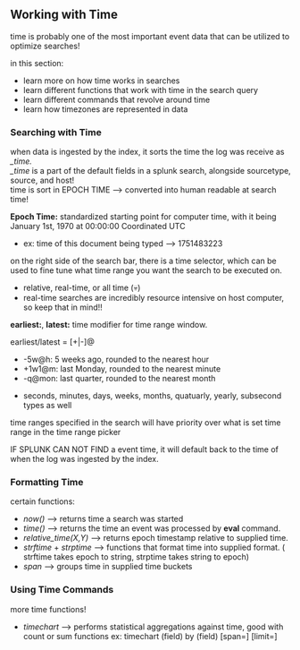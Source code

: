 ## Working with Time ##
time is probably one of the most important event data that can be utilized to optimize searches! <br>

in this section:
- learn more on how time works in searches
- learn different functions that work with time in the search query
- learn different commands that revolve around time
- learn how timezones are represented in data

### Searching with Time ###
when data is ingested by the index, it sorts the time the log was receive as _\_time._ <br>
_\_time_ is a part of the default fields in a splunk search, alongside sourcetype, source, and host! <br>
time is sort in EPOCH TIME --> converted into human readable at search time!

__Epoch Time:__ standardized starting point for computer time, with it being January 1st, 1970 at 00:00:00 Coordinated UTC <br>
- ex:        time of this document being typed -->       1751483223

on the right side of the search bar, there is a time selector, which can be used to fine tune what time range you want the search to be executed on. <br>
- relative, real-time, or all time (:skull:)
- real-time searches are incredibly resource intensive on host computer, so keep that in mind!! <br>

__earliest:__, __latest:__ time modifier for time range window. <br>

earliest/latest = [+|-]<timeInt><timeUnit>@<timeUnit>
* -5w@h: 5 weeks ago, rounded to the nearest hour
* +1w1@m: last Monday, rounded to the nearest minute
* -q@mon: last quarter, rounded to the nearest month
- seconds, minutes, days, weeks, months, quatuarly, yearly, subsecond types as well

time ranges specified in the search will have priority over what is set time range in the time range picker <br>

IF SPLUNK CAN NOT FIND a event time, it will default back to the time of when the log was ingested by the index. <br>

### Formatting Time ###
certain functions:
- _now()_ --> returns time a search was started
- _time()_ --> returns the time an event was processed by __eval__ command. 
- _relative\_time(X,Y)_ --> returns epoch timestamp relative to supplied time.
- _strftime_ + _strptime_ --> functions that format time into supplied format.     ( strftime takes epoch to string,      strptime takes string to epoch)
- _span_ --> groups time in supplied time buckets

### Using Time Commands ###
more time functions!<br>

* _timechart_ --> performs statistical aggregations against time, good with count or sum functions
ex:     timechart <stats-funct>(field) by (field) \[span=<int><timescale>\] \[limit=<int>\] <br>